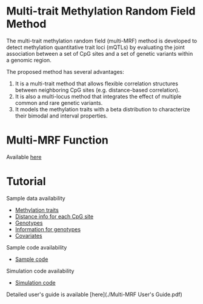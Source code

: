 # Multi-trait Methylation Random Field Method
The multi-trait methylation random field (multi-MRF) method is developed to detect methylation quantitative trait loci (mQTLs) by evaluating the joint association between a set of CpG sites and a set of genetic variants within a genomic region. 

The proposed method has several advantages:
1) It is a multi-trait method that allows flexible correlation structures between neighboring CpG sites (e.g. distance-based correlation). 
2) It is also a multi-locus method that integrates the effect of multiple common and rare genetic variants. 
3) It models the methylation traits with a beta distribution to characterize their bimodal and interval properties. 

# Multi-MRF Function
Available [here](./R/Multi-MRF.R)

# Tutorial
Sample data availability
- [Methylation traits](./Example/Data/Traits.txt)
- [Distance info for each CpG site](./Example/Data/Distance.txt)
- [Genotypes](./Example/Data/Genotypes.txt)
- [Information for genotypes](./Example/Data/info.info)
- [Covariates](./Example/Data/Covariates.txt)

Sample code availability
- [Sample code](./Example/Example.R)

Simulation code availability
- [Simulation code](./Example/Simulation.R)

Detailed user's guide is available [here](./Multi-MRF User's Guide.pdf)

